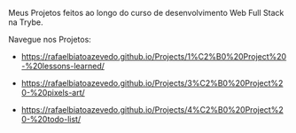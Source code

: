 Meus Projetos feitos ao longo do curso de desenvolvimento Web Full Stack na Trybe.

Navegue nos Projetos:
- https://rafaelbiatoazevedo.github.io/Projects/1%C2%B0%20Project%20-%20lessons-learned/

- https://rafaelbiatoazevedo.github.io/Projects/3%C2%B0%20Project%20-%20pixels-art/

- https://rafaelbiatoazevedo.github.io/Projects/4%C2%B0%20Project%20-%20todo-list/
